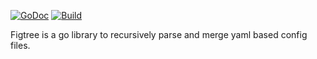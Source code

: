 [![GoDoc](https://godoc.org/github.com/coryb/figtree?status.png)](https://godoc.org/github.com/coryb/figtree)
[![Build](https://github.com/coryb/figtree/actions/workflows/build.yml/badge.svg)](https://github.com/coryb/figtree/actions/workflows/build.yml)

Figtree is a go library to recursively parse and merge yaml based config files.